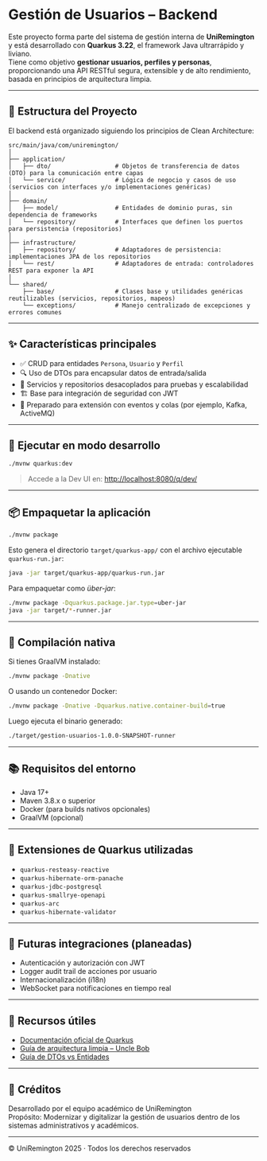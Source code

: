 # Gestión de Usuarios – Backend

Este proyecto forma parte del sistema de gestión interna de **UniRemington** y está desarrollado con **Quarkus 3.22**, el framework Java ultrarrápido y liviano.  
Tiene como objetivo **gestionar usuarios, perfiles y personas**, proporcionando una API RESTful segura, extensible y de alto rendimiento, basada en principios de arquitectura limpia.

---

## 📁 Estructura del Proyecto

El backend está organizado siguiendo los principios de Clean Architecture:

```
src/main/java/com/uniremington/
│
├── application/
│   ├── dto/                  # Objetos de transferencia de datos (DTO) para la comunicación entre capas
│   └── service/              # Lógica de negocio y casos de uso (servicios con interfaces y/o implementaciones genéricas)
│
├── domain/
│   ├── model/                # Entidades de dominio puras, sin dependencia de frameworks
│   └── repository/           # Interfaces que definen los puertos para persistencia (repositorios)
│
├── infrastructure/
│   ├── repository/           # Adaptadores de persistencia: implementaciones JPA de los repositorios
│   └── rest/                 # Adaptadores de entrada: controladores REST para exponer la API
│
└── shared/
    ├── base/                 # Clases base y utilidades genéricas reutilizables (servicios, repositorios, mapeos)
    └── exceptions/           # Manejo centralizado de excepciones y errores comunes
```

---

## ✨ Características principales

- ✅ CRUD para entidades `Persona`, `Usuario` y `Perfil`
- 🔍 Uso de DTOs para encapsular datos de entrada/salida
- 🧩 Servicios y repositorios desacoplados para pruebas y escalabilidad
- 🏗️ Base para integración de seguridad con JWT
- 📐 Preparado para extensión con eventos y colas (por ejemplo, Kafka, ActiveMQ)

---

## 🚀 Ejecutar en modo desarrollo

```bash
./mvnw quarkus:dev
```

> Accede a la Dev UI en: [http://localhost:8080/q/dev/](http://localhost:8080/q/dev/)

---

## 📦 Empaquetar la aplicación

```bash
./mvnw package
```

Esto genera el directorio `target/quarkus-app/` con el archivo ejecutable `quarkus-run.jar`:

```bash
java -jar target/quarkus-app/quarkus-run.jar
```

Para empaquetar como _über-jar_:

```bash
./mvnw package -Dquarkus.package.jar.type=uber-jar
java -jar target/*-runner.jar
```

---

## 🧊 Compilación nativa

Si tienes GraalVM instalado:

```bash
./mvnw package -Dnative
```

O usando un contenedor Docker:

```bash
./mvnw package -Dnative -Dquarkus.native.container-build=true
```

Luego ejecuta el binario generado:

```bash
./target/gestion-usuarios-1.0.0-SNAPSHOT-runner
```

---

## 📚 Requisitos del entorno

- Java 17+
- Maven 3.8.x o superior
- Docker (para builds nativos opcionales)
- GraalVM (opcional)

---

## 🔧 Extensiones de Quarkus utilizadas

- `quarkus-resteasy-reactive`
- `quarkus-hibernate-orm-panache`
- `quarkus-jdbc-postgresql`
- `quarkus-smallrye-openapi`
- `quarkus-arc`
- `quarkus-hibernate-validator`

---

## 🔐 Futuras integraciones (planeadas)

- Autenticación y autorización con JWT
- Logger audit trail de acciones por usuario
- Internacionalización (i18n)
- WebSocket para notificaciones en tiempo real

---

## 📖 Recursos útiles

- [Documentación oficial de Quarkus](https://quarkus.io/)
- [Guía de arquitectura limpia – Uncle Bob](https://8thlight.com/blog/uncle-bob/2012/08/13/the-clean-architecture.html)
- [Guía de DTOs vs Entidades](https://reflectoring.io/spring-dto-pattern/)

---

## 🏫 Créditos

Desarrollado por el equipo académico de UniRemington  
Propósito: Modernizar y digitalizar la gestión de usuarios dentro de los sistemas administrativos y académicos.

---
© UniRemington 2025 · Todos los derechos reservados
